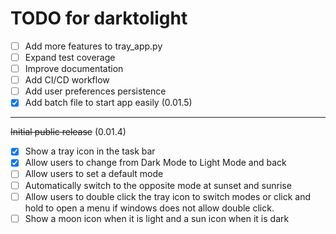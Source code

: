 # TODO for darktolight

- [ ] Add more features to tray_app.py
- [ ] Expand test coverage
- [ ] Improve documentation
- [ ] Add CI/CD workflow
- [ ] Add user preferences persistence
- [x] Add batch file to start app easily (0.01.5)

---

~~Initial public release~~ (0.01.4)
- [x] Show a tray icon in the task bar
- [x] Allow users to change from Dark Mode to Light Mode and back
- [ ] Allow users to set a default mode
- [ ] Automatically switch to the opposite mode at sunset and sunrise
- [ ] Allow users to double click the tray icon to switch modes or click and hold to open a menu if windows does not allow double click.
- [ ] Show a moon icon when it is light and a sun icon when it is dark
